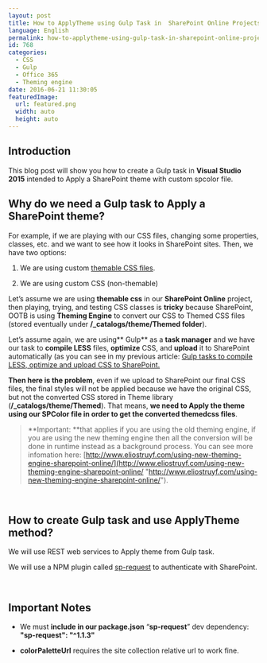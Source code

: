 ```yaml
---
layout: post
title: How to ApplyTheme using Gulp Task in  SharePoint Online Projects
language: English
permalink: how-to-applytheme-using-gulp-task-in-sharepoint-online-projects
id: 768
categories:
  - CSS
  - Gulp
  - Office 365
  - Theming engine
date: 2016-06-21 11:30:05
featuredImage: 
  url: featured.png
  width: auto
  height: auto
---
```


## Introduction

This blog post will show you how to create a Gulp task in **Visual Studio 2015** intended to Apply a SharePoint theme with custom spcolor file. 

## Why do we need a Gulp task to Apply a SharePoint theme?

For example, if we are playing with our CSS files, changing some properties, classes, etc. and we want to see how it looks in SharePoint sites. Then, we have two options:

1. We are using custom [themable CSS files](https://msdn.microsoft.com/en-us/library/office/dn266906.aspx).

2. We are using custom CSS (non-themable)

Let’s assume we are using **themable css** in our **SharePoint Online** project, then playing, trying, and testing CSS classes is **tricky** because SharePoint, OOTB is using **Theming Engine** to convert our CSS to Themed CSS files (stored eventually under **/_catalogs/theme/Themed folder**). 

Let’s assume again, we are using** Gulp** as a **task manager** and we have our task to **compile LESS** files, **optimize** CSS, and **upload** it to SharePoint automatically (as you can see in my previous article: [Gulp tasks to compile LESS, optimize and upload CSS to SharePoint.](/2016/05/20/compile-optimize-and-watch-our-less-css-files-with-gulp-tasks-using-visual-studio-2015-in-our-sharepoint-online-solutions)

**Then here is the problem**, even if we upload to SharePoint our final CSS files, the final styles will not be applied because we have the original CSS, but not the converted CSS stored in Theme library (**/_catalogs/theme/Themed**). That means, **we need to Apply the theme using our SPColor file in order to get the converted themedcss files**.
 > **Important: **that applies if you are using the old theming engine, if you are using the new theming engine then all the conversion will be done in runtime instead as a background process. You can see more infomation here: [http://www.eliostruyf.com/using-new-theming-engine-sharepoint-online/](http://www.eliostruyf.com/using-new-theming-engine-sharepoint-online/ "http://www.eliostruyf.com/using-new-theming-engine-sharepoint-online/"). 

&nbsp;

## How to create Gulp task and use ApplyTheme method?

We will use REST web services to Apply theme from Gulp task. 

We will use a NPM plugin called [sp-request](https://www.npmjs.com/package/sp-request) to authenticate with SharePoint.

<script src="https://gist.github.com/jquintozamora/4c1d782fbeef3d508239d3449d5f2a0e.js"></script> 

&nbsp;

## Important Notes
- We must **include in our package.json** “**sp-request**” dev dependency: **"sp-request": "^1.1.3"**

- **colorPaletteUrl** requires the site collection relative url to work fine.
